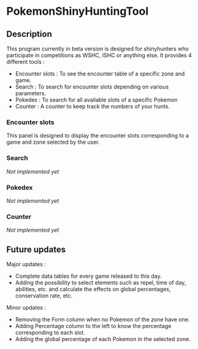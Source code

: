 # PokemonShinyHuntingTool

## Description
This program currently in beta version is designed for shinyhunters who participate in competitions as WSHC, ISHC or anything else.
It provides 4 different tools :
- Encounter slots : To see the encounter table of a specific zone and game.
- Search : To search for encounter slots depending on various parameters.
- Pokedex : To search for all available slots of a specific Pokemon
- Counter : A counter to keep track the numbers of your hunts.

### Encounter slots
This panel is designed to display the encounter slots corresponding to a game and zone selected by the user.

### Search
*Not implemented yet*

### Pokedex
*Not implemented yet*

### Counter
*Not implemented yet*

## Future updates
Major updates :
- Complete data tables for every game released to this day.
- Adding the possibility to select elements such as repel, time of day, abilities, etc. and calculate the effects on global percentages, conservation rate, etc.

Minor updates :
- Removing the Form column when no Pokemon of the zone have one.
- Adding Percentage column to the left to know the percentage corresponding to each slot.
- Adding the global percentage of each Pokemon in the selected zone.
